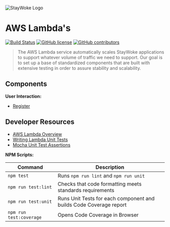 ![StayWoke Logo](https://static1.squarespace.com/static/5820f5a7893fc002c48ffe4e/t/58d435f45016e1bc225fcce0/1521302363185/?format=300w "StayWoke Logo")

AWS Lambda's
===

[![Build Status](https://circleci.com/gh/staywoke/lambdas/tree/master.svg?style=shield)](https://circleci.com/gh/staywoke/lambdas/tree/master) [![GitHub license](https://img.shields.io/badge/license-MIT-blue.svg?style=flat)](https://raw.githubusercontent.com/staywoke/lambdas/master/LICENSE)  [![GitHub contributors](https://img.shields.io/github/contributors/staywoke/lambdas.svg)](https://github.com/staywoke/lambdas/graphs/contributors)

> The AWS Lambda service automatically scales StayWoke applications to support whatever volume of traffic we need to support.  Our goal is to set up a base of standardized components that are built with extensive testing in order to assure stability and scalability.


Components
---

**User Interaction:**

* [Register](./register/README.md)


Developer Resources
---

* [AWS Lambda Overview](https://aws.amazon.com/lambda/)
* [Writing Lambda Unit Tests](https://github.com/vandium-io/lambda-tester/tree/master/docs)
* [Mocha Unit Test Assertions](https://mochajs.org/#assertions)

**NPM Scripts:**

Command                 | Description
------------------------|-------------
`npm test`              | Runs `npm run lint` and `npm run unit`
`npm run test:lint`     | Checks that code formatting meets standards requirements
`npm run test:unit`     | Runs Unit Tests for each component and builds Code Coverage report
`npm run test:coverage` | Opens Code Coverage in Browser
